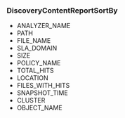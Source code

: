 ### DiscoveryContentReportSortBy
- ANALYZER_NAME
- PATH
- FILE_NAME
- SLA_DOMAIN
- SIZE
- POLICY_NAME
- TOTAL_HITS
- LOCATION
- FILES_WITH_HITS
- SNAPSHOT_TIME
- CLUSTER
- OBJECT_NAME

